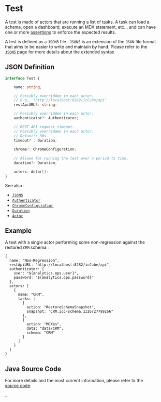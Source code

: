 # Test

A test is made of [actors](./Actor.md) that are running a list of [tasks](./Tasks.md). A task can load a schema,
open a dashboard, execute an MDX statement, etc... and can have one or more [assertions](./Assertion.md) to enforce
the expected results.

A test is defined as a `JSON5` file : `JSON5` is an extension of the `JSON` file format that aims to be easier
to write and maintain by hand. Please refer to the [`JSON5`](./JSON5.md) page for more details about the extended
syntax.

## JSON Definition

```typescript
interface Test {

    name: string;

    // Possibly overridden in each actor.
    // E.g., "http://localhost:8282/icCube/api"
    restApiURL?: string;

    // Possibly overridden in each actor.
    authenticator?: Authenticator;

    // REST API request timeout.
    // Possibly overridden in each actor.
    // Default: 30s.
    timeout? : Duration;
    
    chrome?: ChromeConfiguration;
    
    // Allows for running the test over a period to time.
    duration?: Duration;

    actors: Actor[];
}
```

See also :

- [`JSON5`](./JSON5.md)
- [`Authenticator`](./Authenticator.md)
- [`ChromeConfiguration`](./ChromeConfiguration.md)
- [`Duration`](./Duration.md)
- [`Actor`](./Actor.md)

## Example

A test with a single actor performing some non-regression against the restored `CRM` schema :

```json5
{
  name: "Non-Regression",
  restApiURL: "http://localhost:8282/icCube/api",
  authenticator: {
    user: "${analytics.ops.user}",
    password: "${analytics.ops.password}"
  },
  actors: [
    {
      name: "CRM",
      tasks: [
        {
          action: "RestoreSchemaSnapshot",
          snapshot: "CRM.icc-schema.1326727789266"
        },
        {
          action: "MDXes",
          data: "data/CRM",
          schema: "CRM"
        }
      ]
    }
  ]
}
```

## Java Source Code

For more details and the most current information, please refer to
the [source code](../../../src/main/java/ic3/analyticsops/test/AOTest.java).

_